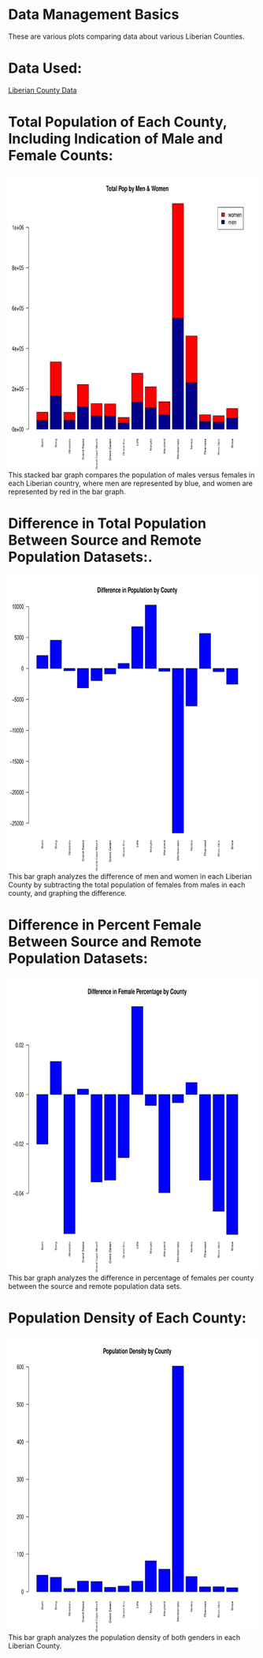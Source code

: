 # Data Management Basics
These are various plots comparing data about various Liberian Counties.

# Data Used:
[Liberian County Data](data_lab_1.txt)

# Total Population of Each County, Including Indication of Male and Female Counts:
<img src="Stacked_Men_Women-1.png" width="600" height="600" />
This stacked bar graph compares the population of males versus females in each Liberian country, where men are represented by blue, and women are represented by red in the bar graph.

# Difference in Total Population Between Source and Remote Population Datasets:. 
<img src="Population_Difference-1.png" width="600" height="600" />
This bar graph analyzes the difference of men and women in each Liberian County by subtracting the total population of females from males in each county, and graphing the difference. 

# Difference in Percent Female Between Source and Remote Population Datasets:
<img src="Per_Female_Difference-1.png" width="600" height="600" />
This bar graph analyzes the difference in percentage of females per county between the source and remote population data sets.

# Population Density of Each County:
<img src="Density_Counties-1.png" width="600" height="600" />
This bar graph analyzes the population density of both genders in each Liberian County.
